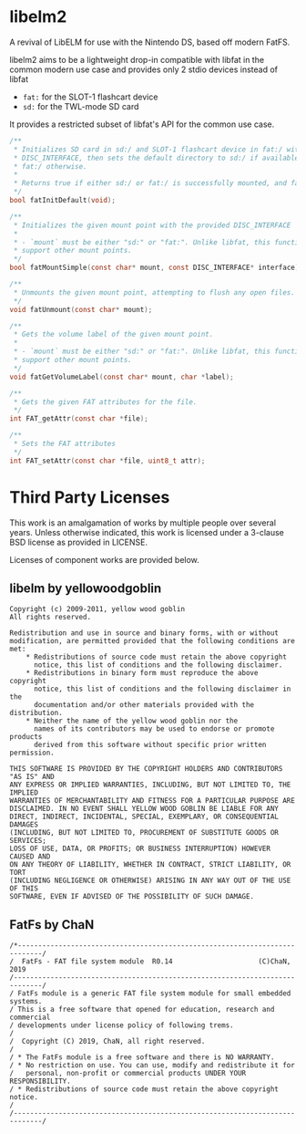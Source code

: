# libelm2

A revival of LibELM for use with the Nintendo DS, based off modern FatFS.

libelm2 aims to be a lightweight drop-in compatible with libfat in the common modern use case and provides only 2 stdio devices instead of libfat

  * `fat:` for the SLOT-1 flashcart device
  * `sd:` for the TWL-mode SD card

It provides a restricted subset of libfat's API for the common use case.

```c
/**
 * Initializes SD card in sd:/ and SLOT-1 flashcart device in fat:/ with the default
 * DISC_INTERFACE, then sets the default directory to sd:/ if available, or 
 * fat:/ otherwise.
 * 
 * Returns true if either sd:/ or fat:/ is successfully mounted, and false otherwise.
 */
bool fatInitDefault(void);

/**
 * Initializes the given mount point with the provided DISC_INTERFACE
 * 
 * - `mount` must be either "sd:" or "fat:". Unlike libfat, this function does not
 * support other mount points.
 */
bool fatMountSimple(const char* mount, const DISC_INTERFACE* interface);

/**
 * Unmounts the given mount point, attempting to flush any open files.
 */
void fatUnmount(const char* mount);

/**
 * Gets the volume label of the given mount point.
 * 
 * - `mount` must be either "sd:" or "fat:". Unlike libfat, this function does not
 * support other mount points.
 */
void fatGetVolumeLabel(const char* mount, char *label);

/**
 * Gets the given FAT attributes for the file.
 */
int FAT_getAttr(const char *file);

/**
 * Sets the FAT attributes
 */
int FAT_setAttr(const char *file, uint8_t attr);
```

# Third Party Licenses

This work is an amalgamation of works by multiple people over several years. Unless otherwise indicated, 
this work is licensed under a 3-clause BSD license as provided in LICENSE. 

Licenses of component works are provided below.

## libelm by yellowoodgoblin
```
Copyright (c) 2009-2011, yellow wood goblin
All rights reserved.

Redistribution and use in source and binary forms, with or without
modification, are permitted provided that the following conditions are met:
    * Redistributions of source code must retain the above copyright
      notice, this list of conditions and the following disclaimer.
    * Redistributions in binary form must reproduce the above copyright
      notice, this list of conditions and the following disclaimer in the
      documentation and/or other materials provided with the distribution.
    * Neither the name of the yellow wood goblin nor the
      names of its contributors may be used to endorse or promote products
      derived from this software without specific prior written permission.

THIS SOFTWARE IS PROVIDED BY THE COPYRIGHT HOLDERS AND CONTRIBUTORS "AS IS" AND
ANY EXPRESS OR IMPLIED WARRANTIES, INCLUDING, BUT NOT LIMITED TO, THE IMPLIED
WARRANTIES OF MERCHANTABILITY AND FITNESS FOR A PARTICULAR PURPOSE ARE
DISCLAIMED. IN NO EVENT SHALL YELLOW WOOD GOBLIN BE LIABLE FOR ANY
DIRECT, INDIRECT, INCIDENTAL, SPECIAL, EXEMPLARY, OR CONSEQUENTIAL DAMAGES
(INCLUDING, BUT NOT LIMITED TO, PROCUREMENT OF SUBSTITUTE GOODS OR SERVICES;
LOSS OF USE, DATA, OR PROFITS; OR BUSINESS INTERRUPTION) HOWEVER CAUSED AND
ON ANY THEORY OF LIABILITY, WHETHER IN CONTRACT, STRICT LIABILITY, OR TORT
(INCLUDING NEGLIGENCE OR OTHERWISE) ARISING IN ANY WAY OUT OF THE USE OF THIS
SOFTWARE, EVEN IF ADVISED OF THE POSSIBILITY OF SUCH DAMAGE.
```

## FatFs by ChaN
```
/*----------------------------------------------------------------------------/
/  FatFs - FAT file system module  R0.14                     (C)ChaN, 2019
/-----------------------------------------------------------------------------/
/ FatFs module is a generic FAT file system module for small embedded systems.
/ This is a free software that opened for education, research and commercial
/ developments under license policy of following trems.
/
/  Copyright (C) 2019, ChaN, all right reserved.
/
/ * The FatFs module is a free software and there is NO WARRANTY.
/ * No restriction on use. You can use, modify and redistribute it for
/   personal, non-profit or commercial products UNDER YOUR RESPONSIBILITY.
/ * Redistributions of source code must retain the above copyright notice.
/
/-----------------------------------------------------------------------------/
```